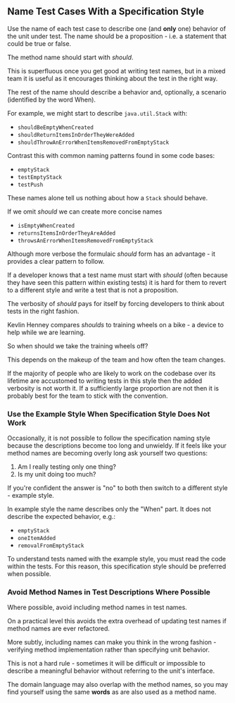 ## Name Test Cases With a Specification Style

Use the name of each test case to describe one (and **only** one) behavior of the unit under test. The name should be a proposition - i.e. a statement that could be true or false.

The method name should start with *should*.

This is superfluous once you get good at writing test names, but in a mixed team it is useful as it encourages thinking about the test in the right way.

The rest of the name should describe a behavior and, optionally, a scenario (identified by the word When).

For example, we might start to describe `java.util.Stack` with:

* `shouldBeEmptyWhenCreated`
* `shouldReturnItemsInOrderTheyWereAdded`
* `shouldThrowAnErrorWhenItemsRemovedFromEmptyStack`

Contrast this with common naming patterns found in some code bases:

* `emptyStack`
* `testEmptyStack`
* `testPush`

These names alone tell us nothing about how a `Stack` should behave.

If we omit *should* we can create more concise names

* `isEmptyWhenCreated`
* `returnsItemsInOrderTheyAreAdded`
* `throwsAnErrorWhenItemsRemovedFromEmptyStack`

Although more verbose the formulaic *should* form has an advantage - it provides a clear pattern to follow.

If a developer knows that a test name must start with *should* (often because they have seen this pattern within existing tests) it is hard for them to revert to a different style and write a test that is not a proposition.

The verbosity of *should* pays for itself by forcing developers to think about tests in the right fashion.

Kevlin Henney compares *shoulds* to training wheels on a bike - a device to help while we are learning.

So when should we take the training wheels off?

This depends on the makeup of the team and how often the team changes.

If the majority of people who are likely to work on the codebase over its lifetime are accustomed to writing tests in this style then the added verbosity is not worth it. If a sufficiently large proportion are not then it is probably best for the team to stick with the convention.

### Use the Example Style When Specification Style Does Not Work

Occasionally, it is not possible to follow the specification naming style because the descriptions become too long and unwieldy. If it feels like your method names are becoming overly long ask yourself two questions:

1. Am I really testing only one thing?
2. Is my unit doing too much?

If you're confident the answer is "no" to both then switch to a different style - example style.

In example style the name describes only the "When" part. It does not describe the expected behavior, e.g.:

* `emptyStack`
* `oneItemAdded`
* `removalFromEmptyStack`

To understand tests named with the example style, you must read the code within the tests. For this reason, this specification style should be preferred when possible.

### Avoid Method Names in Test Descriptions Where Possible

Where possible, avoid including method names in test names.

On a practical level this avoids the extra overhead of updating test names if method names are ever refactored.

More subtly, including names can make you think in the wrong fashion - verifying method implementation rather than specifying unit behavior.

This is not a hard rule - sometimes it will be difficult or impossible to describe a meaningful behavior without referring to the unit's interface.

The domain language may also overlap with the method names, so you may find yourself using the same **words** as are also used as a method name.
